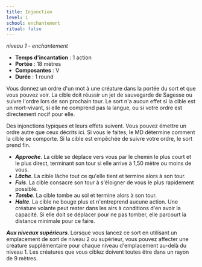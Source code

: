```yaml
---
title: Injonction
level: 1
school: enchantement
ritual: false
---
```

*niveau 1 - enchantement*

- **Temps d'incantation** : 1 action
- **Portée** : 18 mètres
- **Composantes** : V
- **Durée** : 1 round

Vous donnez un ordre d'un mot à une créature dans la portée du sort et que vous pouvez voir. La cible doit réussir un jet de sauvegarde de Sagesse ou suivre l'ordre lors de son prochain tour. Le sort n'a aucun effet si la cible est un mort-vivant, si elle ne comprend pas la langue, ou si votre ordre est directement nocif pour elle.

Des injonctions typiques et leurs effets suivent. Vous pouvez émettre un ordre autre que ceux décrits ici. Si vous le faites, le MD détermine comment la cible se comporte. Si la cible est empêchée de suivre votre ordre, le sort prend fin.

- **_Approche_**. La cible se déplace vers vous par le chemin le plus court et le plus direct, terminant son tour si elle arrive à 1,50 mètre ou moins de vous.  
- **_Lâche_**. La cible lâche tout ce qu'elle tient et termine alors à son tour.  
- **_Fuis_**. La cible consacre son tour à s'éloigner de vous le plus rapidement possible.
- **_Tombe_**. La cible tombe au sol et termine alors à son tour.  
- **_Halte_**. La cible ne bouge plus et n'entreprend aucune action. Une créature volante peut rester dans les airs à conditions d'en avoir la capacité. Si elle doit se déplacer pour ne pas tomber, elle parcourt la distance minimale pour ce faire.

**_Aux niveaux supérieurs_**. Lorsque vous lancez ce sort en utilisant un emplacement de sort de niveau 2 ou supérieur, vous pouvez affecter une créature supplémentaire pour chaque niveau d'emplacement au-delà du niveau 1. Les créatures que vous ciblez doivent toutes être dans un rayon de 9 mètres.